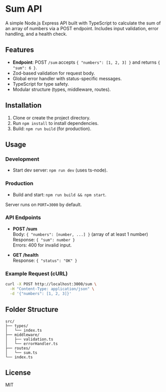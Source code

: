 # Sum API

A simple Node.js Express API built with TypeScript to calculate the sum of an array of numbers via a POST endpoint. Includes input validation, error handling, and a health check.

## Features
- **Endpoint**: POST `/sum` accepts `{ "numbers": [1, 2, 3] }` and returns `{ "sum": 6 }`.
- Zod-based validation for request body.
- Global error handler with status-specific messages.
- TypeScript for type safety.
- Modular structure (types, middleware, routes).

## Installation
1. Clone or create the project directory.
2. Run `npm install` to install dependencies.
3. Build: `npm run build` (for production).

## Usage
### Development
- Start dev server: `npm run dev` (uses ts-node).

### Production
- Build and start: `npm run build && npm start`.

Server runs on `PORT=3000` by default.

### API Endpoints
- **POST /sum**  
  Body: `{ "numbers": [number, ...] }` (array of at least 1 number)  
  Response: `{ "sum": number }`  
  Errors: 400 for invalid input.

- **GET /health**  
  Response: `{ "status": "OK" }`

### Example Request (cURL)
```bash
curl -X POST http://localhost:3000/sum \
  -H "Content-Type: application/json" \
  -d '{"numbers": [1, 2, 3]}'
```

## Folder Structure
```
src/
├── types/
│   └── index.ts
├── middleware/
│   ├── validation.ts
│   └── errorHandler.ts
├── routes/
│   └── sum.ts
└── index.ts
```

## License
MIT
